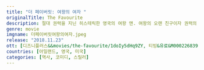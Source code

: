 ```yaml
---
title: "더 페이버릿: 여왕의 여자 "
originalTitle: The Favourite
description: 절대 권력을 지닌 히스테릭한 영국의 여왕 앤. ​여왕의 오랜 친구이자 권력의 실세 사라 제닝스와 ​신분 상승을 노리는 몰락한 귀족 가문 출신의 욕망 하녀 ​애비게일 힐은 여왕의 총애를 받기 위해 ​수단과 방법을 가리지 않고 발버둥치기 시작하는데…​
genre: movie
imgname: 더페이버릿여왕의여자.jpeg
release: "2018.11.23"
ott: [디즈니플러스&&movies/the-favourite/1doIy5dHq9ZY, 티빙&유료&M000226839]
countries: [아일랜드, 영국, 미국]
categories: [역사, 코미디, 스릴러]
---
```

